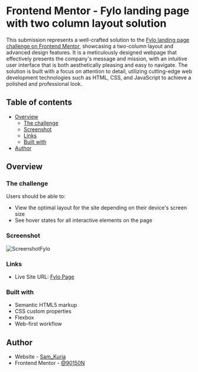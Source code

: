 # Frontend Mentor - Fylo landing page with two column layout solution

This submission represents a well-crafted solution to the [Fylo landing page challenge on Frontend Mentor](https://www.frontendmentor.io/challenges/fylo-landing-page-with-two-column-layout-5ca5ef041e82137ec91a50f5), showcasing a two-column layout and advanced design features. It is a meticulously designed webpage that effectively presents the company's message and mission, with an intuitive user interface that is both aesthetically pleasing and easy to navigate. The solution is built with a focus on attention to detail, utilizing cutting-edge web development technologies such as HTML, CSS, and JavaScript to achieve a polished and professional look. 

## Table of contents

- [Overview](#overview)
  - [The challenge](#the-challenge)
  - [Screenshot](#screenshot)
  - [Links](#links)
  - [Built with](#built-with)
- [Author](#author)


## Overview

### The challenge

Users should be able to:

- View the optimal layout for the site depending on their device's screen size
- See hover states for all interactive elements on the page

### Screenshot

![ScreenshotFylo](https://user-images.githubusercontent.com/38103061/144436037-61508c73-22c3-4694-85d5-2b38526d5d5d.png)

### Links

- Live Site URL: [Fylo Page](https://myfylo.netlify.app/)

### Built with

- Semantic HTML5 markup
- CSS custom properties
- Flexbox
- Web-first workflow

## Author

- Website - [Sam_Kuria](https://www.kuriahport.ml)
- Frontend Mentor - [@90150N](https://www.frontendmentor.io/profile/90150N)

